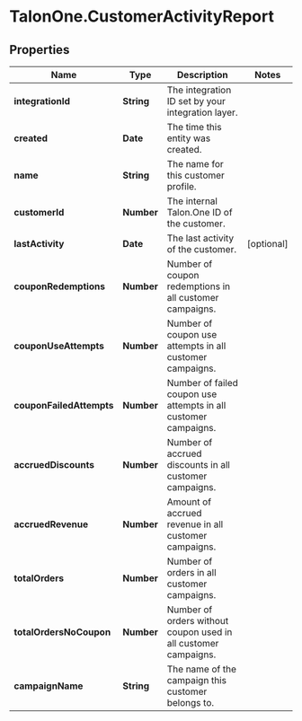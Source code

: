 # TalonOne.CustomerActivityReport

## Properties

Name | Type | Description | Notes
------------ | ------------- | ------------- | -------------
**integrationId** | **String** | The integration ID set by your integration layer. | 
**created** | **Date** | The time this entity was created. | 
**name** | **String** | The name for this customer profile. | 
**customerId** | **Number** | The internal Talon.One ID of the customer. | 
**lastActivity** | **Date** | The last activity of the customer. | [optional] 
**couponRedemptions** | **Number** | Number of coupon redemptions in all customer campaigns. | 
**couponUseAttempts** | **Number** | Number of coupon use attempts in all customer campaigns. | 
**couponFailedAttempts** | **Number** | Number of failed coupon use attempts in all customer campaigns. | 
**accruedDiscounts** | **Number** | Number of accrued discounts in all customer campaigns. | 
**accruedRevenue** | **Number** | Amount of accrued revenue in all customer campaigns. | 
**totalOrders** | **Number** | Number of orders in all customer campaigns. | 
**totalOrdersNoCoupon** | **Number** | Number of orders without coupon used in all customer campaigns. | 
**campaignName** | **String** | The name of the campaign this customer belongs to. | 


